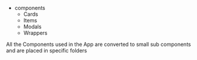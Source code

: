 - components
    - Cards
    - Items
    - Modals
    - Wrappers

All the Components used in the App are converted to small sub components and are placed in specific folders